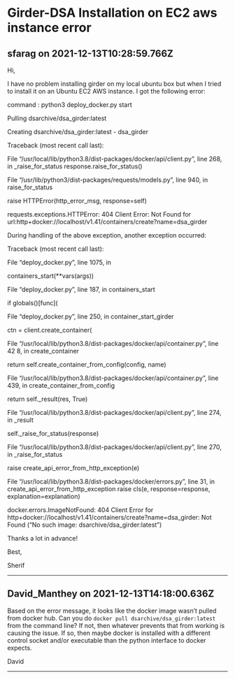# Girder-DSA Installation on EC2 aws instance error

## sfarag on 2021-12-13T10:28:59.766Z

Hi,


I have no problem installing girder on my local ubuntu box but when I tried to install it on an Ubuntu EC2 AWS instance. I got the following error:


command : python3 deploy\_docker.py start  

Pulling dsarchive/dsa\_girder:latest  

Creating dsarchive/dsa\_girder:latest \- dsa\_girder  

Traceback (most recent call last):  

File “/usr/local/lib/python3\.8/dist\-packages/docker/api/client.py”, line 268, in \_raise\_for\_status response.raise\_for\_status()  

File “/usr/lib/python3/dist\-packages/requests/models.py”, line 940, in raise\_for\_status  

raise HTTPError(http\_error\_msg, response\=self)  

requests.exceptions.HTTPError: 404 Client Error: Not Found for url:http\+docker://localhost/v1\.41/containers/create?name\=dsa\_girder


During handling of the above exception, another exception occurred:


Traceback (most recent call last):  

File “deploy\_docker.py”, line 1075, in   

containers\_start(\*\*vars(args))  

File “deploy\_docker.py”, line 187, in containers\_start  

if globals()\[func](  

File “deploy\_docker.py”, line 250, in container\_start\_girder  

ctn \= client.create\_container(  

File “/usr/local/lib/python3\.8/dist\-packages/docker/api/container.py”, line 42 8, in create\_container  

return self.create\_container\_from\_config(config, name)  

File “/usr/local/lib/python3\.8/dist\-packages/docker/api/container.py”, line 439, in create\_container\_from\_config  

return self.\_result(res, True)  

File “/usr/local/lib/python3\.8/dist\-packages/docker/api/client.py”, line 274, in \_result  

self.\_raise\_for\_status(response)  

File “/usr/local/lib/python3\.8/dist\-packages/docker/api/client.py”, line 270, in \_raise\_for\_status  

raise create\_api\_error\_from\_http\_exception(e)  

File “/usr/local/lib/python3\.8/dist\-packages/docker/errors.py”, line 31, in create\_api\_error\_from\_http\_exception raise cls(e, response\=response, explanation\=explanation)  

docker.errors.ImageNotFound: 404 Client Error for http\+docker://localhost/v1\.41/containers/create?name\=dsa\_girder: Not Found (“No such image: dsarchive/dsa\_girder:latest”)


Thanks a lot in advance!


Best,  

Sherif


---

## David_Manthey on 2021-12-13T14:18:00.636Z

Based on the error message, it looks like the docker image wasn’t pulled from docker hub. Can you do `docker pull dsarchive/dsa_girder:latest` from the command line? If not, then whatever prevents that from working is causing the issue. If so, then maybe docker is installed with a different control socket and/or executable than the python interface to docker expects.


David


---

